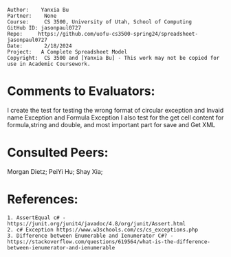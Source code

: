 ﻿```
Author:    Yanxia Bu
Partner:    None
Course:     CS 3500, University of Utah, School of Computing
GitHub ID: jasonpaul0727
Repo:     https://github.com/uofu-cs3500-spring24/spreadsheet-jasonpaul0727
Date:		2/18/2024
Project:   A Complete Spreadsheet Model
Copyright:  CS 3500 and [Yanxia Bu] - This work may not be copied for use in Academic Coursework.
```

# Comments to Evaluators:
I create the test for testing the wrong format of circular exception and Invaid name Exception and Formula Exception
I also test for the get cell content for formula,string and double, and most important part for save and Get XML

# Consulted Peers:
Morgan Dietz;
PeiYi Hu;
Shay Xia;
# References:
    1. AssertEqual c# - https://junit.org/junit4/javadoc/4.8/org/junit/Assert.html
    2. c# Exception https://www.w3schools.com/cs/cs_exceptions.php
    3. Difference between Enumerable and Ienumerator C#? - https://stackoverflow.com/questions/619564/what-is-the-difference-between-ienumerator-and-ienumerable
